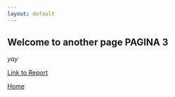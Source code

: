 ```yaml
---
layout: default
---
```


## Welcome to another page PAGINA 3

_yay_

[Link to Report](./report.md)

[Home](./)
